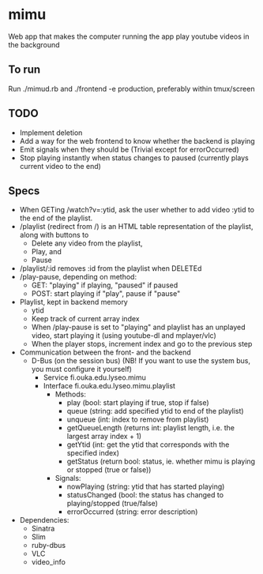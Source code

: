 mimu
====

Web app that makes the computer running the app play youtube videos in the background

To run
------
Run ./mimud.rb and ./frontend -e production, preferably within tmux/screen

TODO
----
* Implement deletion
* Add a way for the web frontend to know whether the backend is playing
* Emit signals when they should be (Trivial except for errorOccurred)
* Stop playing instantly when status changes to paused (currently plays current video to the end)

Specs
-----

* When GETing /watch?v=:ytid, ask the user whether to add video :ytid to the end of the playlist.
* /playlist (redirect from /) is an HTML table representation of the playlist, along with buttons to
  * Delete any video from the playlist,
  * Play, and
  * Pause
* /playlist/:id removes :id from the playlist when DELETEd
* /play-pause, depending on method:
  * GET: "playing" if playing, "paused" if paused
  * POST: start playing if "play", pause if "pause"
* Playlist, kept in backend memory
  * ytid
  * Keep track of current array index
  * When /play-pause is set to "playing" and playlist has an unplayed video, start playing it (using youtube-dl and mplayer/vlc)
  * When the player stops, increment index and go to the previous step
* Communication between the front- and the backend
  * D-Bus (on the session bus) (NB! If you want to use the system bus, you must configure it yourself)
	* Service fi.ouka.edu.lyseo.mimu
	* Interface fi.ouka.edu.lyseo.mimu.playlist
	  * Methods:
		* play (bool: start playing if true, stop if false)
		* queue (string: add specified ytid to end of the playlist)
		* unqueue (int: index to remove from playlist)
		* getQueueLength (returns int: playlist length, i.e. the largest array index + 1)
		* getYtid (int: get the ytid that corresponds with the specified index)
		* getStatus (return bool: status, ie. whether mimu is playing or stopped (true or false))
	  * Signals:
		* nowPlaying (string: ytid that has started playing)
		* statusChanged (bool: the status has changed to playing/stopped (true/false)
		* errorOccurred (string: error description)
* Dependencies:
  * Sinatra
  * Slim
  * ruby-dbus
  * VLC
  * video_info
  
